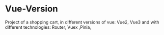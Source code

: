 # Vue-Version

Project of a shopping cart, in different versions of vue: Vue2, Vue3 and with different technologies: Router, Vuex ,Pinia,
